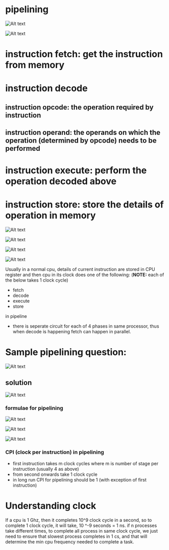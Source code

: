# pipelining

![Alt text](image-81.png)


![Alt text](image-82.png)

# instruction fetch:  get the instruction from memory

# instruction decode
## instruction opcode: the operation required by instruction
## instruction operand: the operands on which the operation (determined by opcode) needs to be performed

# instruction execute: perform the operation decoded above

# instruction store: store the details of operation in memory


![Alt text](image-83.png)

![Alt text](image-84.png)

![Alt text](image-85.png)

![Alt text](image-86.png)

Usually in a normal cpu, details of current instruction are stored in CPU register and then cpu in its clock does one of the following:
(**NOTE:** each of the below takes 1 clock cycle)
- fetch
- decode
- execute
- store

in pipeline 
- there is seperate circuit for each of 4 phases in same processor, thus when decode is happening fetch can happen in parallel.


# Sample pipelining question:


![Alt text](image-89.png)

## solution

![Alt text](image-90.png)

### formulae for pipelining

![Alt text](image-91.png)

![Alt text](image-92.png)

![Alt text](image-93.png)

### CPI (clock per instruction) in pipelining
 - first instruction takes m clock cycles where m is number of stage per instruction (usually 4 as above)
 - from second onwards take 1 clock cycle
 - in long run CPI for pipelining should be 1 (with exception of first instruction)


# Understanding clock

If a cpu is 1 Ghz, then it completes 10^9 clock cycle in a second, so to complete 1 clock cycle, it will take, 10 ^-9 seconds = 1 ns.
if n processes take different times, to complete all process in same clock cycle, we just need to ensure that slowest process completes in 1 cs, and that will determine the min cpu frequency needed to complete a task.

